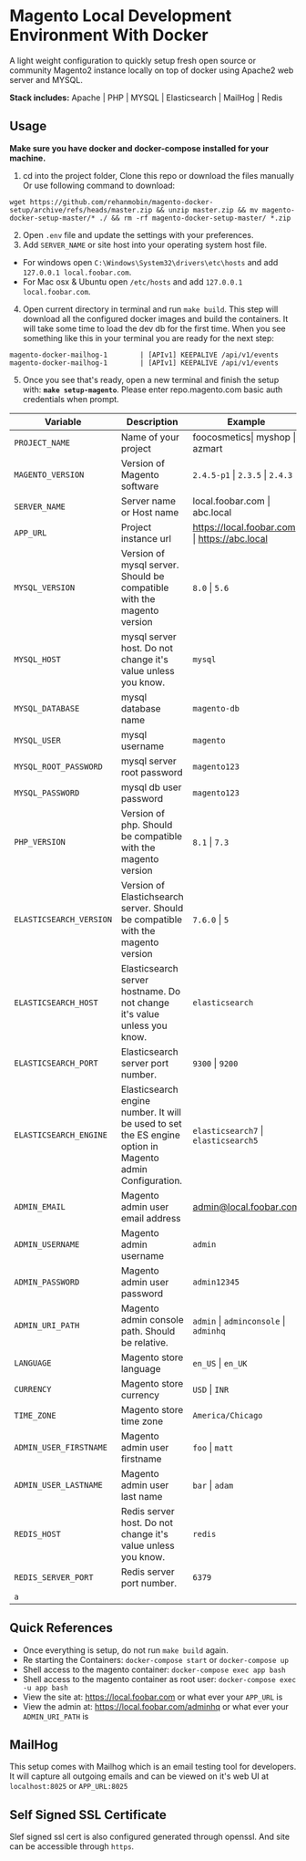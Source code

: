 # Magento Local Development Environment With Docker

A light weight configuration to quickly setup fresh open source or community Magento2 instance locally on top of docker using Apache2 web server and MYSQL. 

**Stack includes:**
 Apache | PHP | MYSQL | Elasticsearch | MailHog | Redis
 
## Usage
**Make sure you have docker and docker-compose installed for your machine.**

1. cd into the project folder, Clone this repo or download the files manually Or use following command to download:
```
wget https://github.com/rehanmobin/magento-docker-setup/archive/refs/heads/master.zip && unzip master.zip && mv magento-docker-setup-master/* ./ && rm -rf magento-docker-setup-master/ *.zip
```
2. Open `.env` file and update the settings with your preferences.
3. Add `SERVER_NAME` or site host into your operating system host file.
  - For windows open `C:\Windows\System32\drivers\etc\hosts` and 
   add `127.0.0.1 local.foobar.com`.
  - For Mac osx & Ubuntu open `/etc/hosts` and add `127.0.0.1 local.foobar.com`.
4. Open current directory in terminal and run `make build`. This step will download all the configured docker images and build the containers.
  It will take some time to load the dev db for the first time. When you see something like this in your terminal you are ready for the next step:

  ```
  magento-docker-mailhog-1        | [APIv1] KEEPALIVE /api/v1/events
  magento-docker-mailhog-1        | [APIv1] KEEPALIVE /api/v1/events
  ```
  5. Once you see that's ready, open a new terminal and finish the setup with: **`make setup-magento`**. Please enter repo.magento.com basic auth credentials when prompt.



	
| Variable| Description |Example|
|---	|---	|---	|
|   `PROJECT_NAME`	|   Name of your project	|   foocosmetics\| myshop \| azmart	|
|   `MAGENTO_VERSION`	|   Version of Magento software	|   `2.4.5-p1` \| `2.3.5` \| `2.4.3`	|
|   `SERVER_NAME`	|   Server name or Host name|  local.foobar.com \| abc.local 	|
|   `APP_URL`	|   Project instance url	|  https://local.foobar.com \| https://abc.local 	|
|   `MYSQL_VERSION`	|   Version of mysql server. Should be compatible with the magento  version	|  `8.0` \| `5.6` 	|
| `MYSQL_HOST` | mysql server host. Do not change it's value unless you know.| `mysql` |
|   `MYSQL_DATABASE`	|   mysql database name	|  `magento-db` 	|
|   `MYSQL_USER`	|  mysql username	|  `magento` 	|
|   `MYSQL_ROOT_PASSWORD`	|   mysql server root password	|  `magento123` 	|
|   `MYSQL_PASSWORD`	|   mysql db user password	|  `magento123` 	|
| `PHP_VERSION` | Version of php. Should be compatible with the magento  version | `8.1` \| `7.3` |
| `ELASTICSEARCH_VERSION` | Version of Elastichsearch server.  Should be compatible with the magento  version | `7.6.0` \| `5` |
| `ELASTICSEARCH_HOST` | Elasticsearch server hostname. Do not change it's value unless you know. | `elasticsearch` |
| `ELASTICSEARCH_PORT` | Elasticsearch server port number. | `9300` \| `9200` |
| `ELASTICSEARCH_ENGINE` | Elasticsearch engine number. It will be used to set the ES engine option in Magento admin Configuration. | `elasticsearch7` \| `elasticsearch5` |
| `ADMIN_EMAIL` | Magento admin user email address | admin@local.foobar.com |
| `ADMIN_USERNAME` | Magento admin username | `admin` |
| `ADMIN_PASSWORD` |Magento admin user password  | `admin12345` |
| `ADMIN_URI_PATH` | Magento admin console path. Should be relative. | `admin` \| `adminconsole` \| `adminhq` |
| `LANGUAGE` | Magento store language | `en_US` \| `en_UK` |
| `CURRENCY` | Magento store currency | `USD` \| `INR` |
| `TIME_ZONE` | Magento store time zone | `America/Chicago` |
| `ADMIN_USER_FIRSTNAME` | Magento admin user firstname | `foo` \| `matt` |
| `ADMIN_USER_LASTNAME` | Magento admin user last name | `bar` \| `adam` |
| `REDIS_HOST` | Redis server host. Do not change it's value unless you know. | `redis` |
| `REDIS_SERVER_PORT` | Redis server port number.  | `6379`|
| `a` |  |  |


## Quick References

- Once everything is setup, do not run `make build` again.
- Re starting the Containers: `docker-compose start` or `docker-compose up`
- Shell access to the magento container: `docker-compose exec app bash` 
- Shell access to the magento container as root user: `docker-compose exec -u app bash` 
- View the site at: https://local.foobar.com or what ever your `APP_URL` is 
- View the admin at: https://local.foobar.com/adminhq or what ever your `ADMIN_URI_PATH` is

## MailHog

This setup comes with Mailhog which is an email testing tool for developers. It will capture all outgoing emails and can be viewed on it's web UI at `localhost:8025` or `APP_URL:8025`

## Self Signed SSL Certificate
Slef signed ssl cert is also configured generated through openssl. And site can be accessible through `https`.
